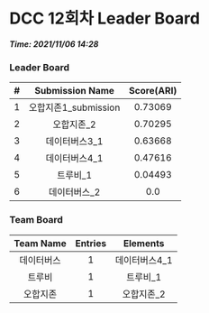 # DCC 12회차 Leader Board
***Time: 2021/11/06 14:28***

### Leader Board

|#|Submission Name|Score(ARI)|
|:---:|:---:|:---:|
|1|오합지존1_submission|0.73069|
|2|오합지존_2|0.70295|
|3|데이터버스3_1|0.63668|
|4|데이터버스4_1|0.47616|
|5|트루비_1|0.04493|
|6|데이터버스_2|0.0|

### Team Board

|Team Name|Entries|Elements|
|:---:|:---:|:---:|
|데이터버스|1|데이터버스4_1|
|트루비|1|트루비_1|
|오합지존|1|오합지존_2|
